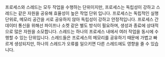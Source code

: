 프로세스와 스레드는 모두 작업을 수행하는 단위이지만, 프로세스는 독립성이 강하고 스레드는 같은 자원을 공유해 효율성이 높은 작업 단위 입니다. 
프로세스는 독립적인 실행 단위로, 메모리 공간을 서로 공유하지 않아 독립성이 강하고 안정적입니다. 프로세스 간 데이터 통신을 위해선 파이프나 소켓 같은 별도 방식이 필요하며, 생성과 종료에 상대적으로 많은 자원을 소모합니다.
스레드는 하나의 프로세스 내에서 여러 작업을 동시에 수행할 수 있는 단위입니다.  스레드들은 프로세스의 메모리를 공유하기 때문에 가볍고 빠르게 생성되지만, 하나의 스레드가 오류를 일으키면 다른 스레드에도 영향을 줄 수 있습니다.
